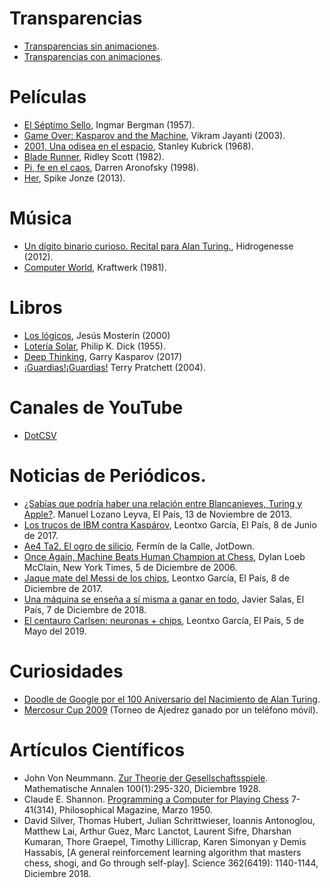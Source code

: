 # Transparencias

* [Transparencias sin animaciones](tallerAmenturate-ajedrez[handout].pdf).
* [Transparencias con animaciones](tallerAmenturate-ajedrez[animated].pdf).

# Películas

* [El Séptimo Sello](https://es.wikipedia.org/wiki/El_s%C3%A9ptimo_sello), Ingmar Bergman (1957).
* [Game Over: Kasparov and the Machine](https://en.wikipedia.org/wiki/Game_Over:_Kasparov_and_the_Machine), Vikram Jayanti (2003).
* [2001, Una odisea en el espacio](https://www.imdb.com/title/tt0062622/),  Stanley Kubrick (1968).
* [Blade Runner](https://www.imdb.com/title/tt0083658/?ref_=fn_al_tt_1),  Ridley Scott (1982).
* [Pi, fe en el caos](https://www.imdb.com/title/tt0138704/?ref_=fn_al_tt_1),  Darren Aronofsky (1998).
* [Her](https://www.imdb.com/title/tt1798709/?ref_=fn_al_tt_1), Spike Jonze (2013).

# Música

* [Un dígito binario curioso. Recital para Alan Turing.](http://www.austrohungaro.com/hidrogenesse/turing/), Hidrogenesse (2012).
* [Computer World](https://www.discogs.com/es/Kraftwerk-Computer-World/master/3112), Kraftwerk (1981).

# Libros

* [Los lógicos](https://www.goodreads.com/book/show/381563.Los_l_gicos), Jesús Mosterín (2000)
* [Lotería Solar](https://es.wikipedia.org/wiki/Loter%C3%ADa_solar), Philip K. Dick (1955).
* [Deep Thinking](https://www.goodreads.com/book/show/31934455-deep-thinking), Garry Kasparov (2017)
* [¡Guardias!¡Guardias!](https://www.goodreads.com/book/show/6725527-guardias-guardias) Terry Pratchett (2004).

# Canales de YouTube

* [DotCSV](https://www.youtube.com/channel/UCy5znSnfMsDwaLlROnZ7Qbg/videos)

# Noticias de Periódicos.

* [¿Sabías que podría haber una relación entre Blancanieves, Turing y Apple?](https://elpais.com/sociedad/2013/11/13/actualidad/1384332286_406469.html). Manuel Lozano Leyva, El País, 13 de Noviembre de 2013.
* [Los trucos de IBM contra Kaspárov](https://elpais.com/deportes/2017/06/08/la_bitacora_de_leontxo/1496908568_067804.html), Leontxo García, El País, 8 de Junio de 2017.
* [Ae4 Ta2. El ogro de silicio](https://www.jotdown.es/2013/08/ae4-ta2-el-ogro-de-silicio/), Fermín de la Calle, JotDown.
* [Once Again, Machine Beats Human Champion at Chess](https://www.nytimes.com/2006/12/05/crosswords/chess/05cnd-chess.html), Dylan Loeb McClain, New York Times, 5 de Diciembre de 2006.
* [Jaque mate del Messi de los chips](https://elpais.com/elpais/2017/12/07/ciencia/1512667534_598950.html), Leontxo García, El País, 8 de Diciembre de 2017.
* [Una máquina se enseña a sí misma a ganar en todo](https://elpais.com/elpais/2018/12/05/ciencia/1544007034_265553.html), Javier Salas, El País, 7 de Diciembre de 2018.
* [El centauro Carlsen: neuronas + chips](https://elpais.com/deportes/2019/05/02/la_bitacora_de_leontxo/1556802838_536315.html), Leontxo García, El País, 5 de Mayo del 2019.

# Curiosidades

* [Doodle de Google por el 100 Aniversario del Nacimiento de Alan Turing](https://www.google.com/doodles/alan-turings-100th-birthday).
* [Mercosur Cup 2009](https://www.hiarcs.com/Games/Mercosur2009/mercosur09.htm) (Torneo de Ajedrez ganado por un teléfono móvil).

# Artículos Científicos

* John Von Neummann. [Zur Theorie der Gesellschaftsspiele](https://doi.org/10.1007/BF01448847). Mathematische Annalen 100(1):295-320, Diciembre 1928.
* Claude E. Shannon. [Programming a Computer for Playing Chess](https://vision.unipv.it/IA1/aa2009-2010/ProgrammingaComputerforPlayingChess.pdf) 7-41(314), Philosophical Magazine, Marzo 1950.
* David Silver, Thomas Hubert, Julian Schrittwieser, Ioannis Antonoglou, Matthew Lai, Arthur Guez, Marc Lanctot, Laurent Sifre, Dharshan Kumaran, Thore Graepel, Timothy Lillicrap, Karen Simonyan y Demis Hassabis, [A general reinforcement learning algorithm that masters chess, shogi, and Go through self-play]. Science 362(6419): 1140-1144, Diciembre 2018.
